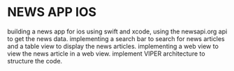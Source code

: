 # NEWS APP IOS
building a news app for ios using swift and xcode, using the newsapi.org api to get the news data. implementing a search bar to search for news articles and a table view to display the news articles. implementing a web view to view the news article in a web view. implement VIPER architecture to structure the code.